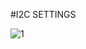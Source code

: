 #I2C SETTINGS

![1](https://user-images.githubusercontent.com/76009919/230771170-1ccba715-a465-4712-8b94-b5ba64efeeff.png)

